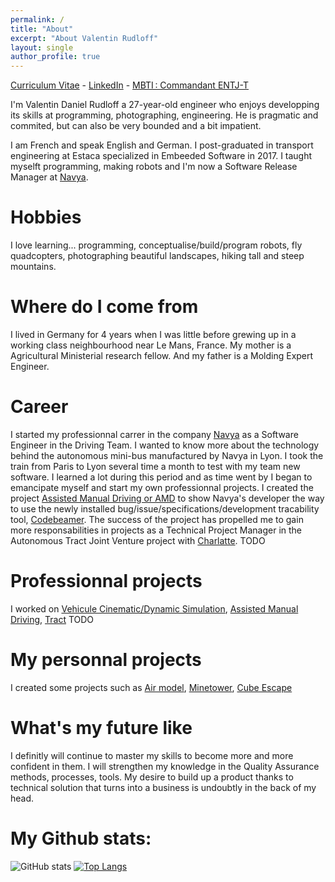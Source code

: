 ```yaml
---
permalink: /
title: "About"
excerpt: "About Valentin Rudloff"
layout: single
author_profile: true
---
```


[Curriculum Vitae](assets/pdf/cv_en.pdf) - [LinkedIn](https://www.linkedin.com/in/rudloffvalentin/) - [MBTI : Commandant ENTJ-T](https://www.16personalities.com/entj-personality)

I'm Valentin Daniel Rudloff a 27-year-old engineer who enjoys developping its skills at programming, photographing, engineering. He is pragmatic and commited, but can also be very bounded and a bit impatient.

I am French and speak English and German. I post-graduated in transport engineering at Estaca specialized in Embeeded Software in 2017. I taught myselft programming, making robots and I'm now a Software Release Manager at [Navya](https://www.navya.tech).

# Hobbies
I love learning... programming, conceptualise/build/program robots, fly quadcopters, photographing beautiful landscapes, hiking tall and steep mountains.

# Where do I come from
I lived in Germany for 4 years when I was little before grewing up in a working class neighbourhood near Le Mans, France. My mother is a Agricultural Ministerial research fellow. And my father is a Molding Expert Engineer.

# Career
I started my professionnal carrer in the company [Navya](https://www.navya.tech) as a Software Engineer in the Driving Team. I wanted to know more about the technology behind the autonomous mini-bus manufactured by Navya in Lyon. I took the train from Paris to Lyon several time a month to test with my team new software. I learned a lot during this period and as time went by I began to emancipate myself and start my own professionnal projects. I created the project [Assisted Manual Driving or AMD](projects) to show Navya's developer the way to use the newly installed bug/issue/specifications/development tracability tool, [Codebeamer](https://codebeamer.com/). The success of the project has propelled me to gain more responsabilities in projects as a Technical Project Manager in the Autonomous Tract Joint Venture project with [Charlatte](https://charlattemanutention.fayat.com/fr/produits/autonomr-tract-tracteur-autonome). TODO

# Professionnal projects 
I worked on [Vehicule Cinematic/Dynamic Simulation](projects), [Assisted Manual Driving](projects), [Tract](projects) TODO

# My personnal projects
I created some projects such as [Air model](projects), [Minetower](projects), [Cube Escape](projects)

# What's my future like
I definitly will continue to master my skills to become more and more confident in them. I will strengthen my knowledge in the Quality Assurance methods, processes, tools. My desire to build up a product thanks to technical solution that turns into a business is undoubtly in the back of my head.

# My Github stats:
![GitHub stats](https://github-readme-stats.vercel.app/api?username=gamma-software&show_icons=true&title_color=ffc857&icon_color=8ac926&text_color=daf7dc&bg_color=151515&hide=["stars"])
[![Top Langs](https://github-readme-stats.vercel.app/api/top-langs/?username=gamma-software&layout=compact&text_color=daf7dc&bg_color=151515)](https://github.com/anuraghazra/github-readme-stats)